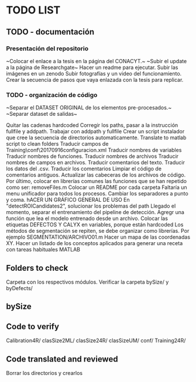 # TODO LIST
## TODO - documentación
### Presentación del repositorio
~Colocar el enlace a la tesis en la página del CONACYT.~
~Subir el update a la página de Researchgate~
Hacer un readme para ejecutar.
Subir las imágenes en un zenodo
Subir fotografías y un video del funcionamiento.
Crear la secuencia de pasos que vaya enlazada con la tesis para replicar.

### TODO - organización de código
~Separar el DATASET ORIGINAL de los elementos pre-procesados.~
~Separar dataset de salidas~


Quitar las cadenas hardcoded
Corregir los paths, pasar a la instrucción fullfile y addpath. Trabajar con addpath y fullfile
Crear un script instalador que cree la secuencia de directorios automaticamente.
Translate to matlab script to clean folders
Traducir campos de Training\conf\20170916configuracion.xml
Traducir nombres de variables
Traducir nombres de funciones.
Traducir nombres de archivos
Traducir nombres de campos en archivos.
Traducir comentarios del texto.
Traducir los datos del .csv.
Traducir los comentarios
Limpiar el código de comentarios antiguos.
Actualizar las cabeceras de los archivos de código.
Por último, colocar en librerías comunes las funciones que se han repetido como ser: removeFiles.m
Colocar un README por cada carpeta
Faltaría un menu unificador para todos los procesos.
Cambiar los separadores a punto y coma.
hACER UN GRÁFICO GENERAL DE USO
En "detectROICandidates2", solucionar los problemas del path
Llegado el momento, separar el entrenamiento del pipeline de detección. Agregr una función que lea el modelo entrenado desde un archivo.
Colocar las etiquetas DEFECTOS Y CALYX en variables, porque están hardcoded
Los métodos de segmentación se repiten, se debe organizar como librerías. Por ejemplo SEGMENTATION/ARCHIVO01.m
Hacer un mapa de las coordenadas XY.
Hacer un listado de los conceptos aplicados para generar una receta con 
tareas habituales MATLAB


## Folders to check
Carpeta con los respectivos módulos.
Verificar la carpeta bySize/ y byDefects/


bySize
---------
## Code to verify

Calibration4R/
clasSize2ML/
clasSize24R/
clasSizeUM/
conf/
Training24R/

## Code translated and reviewed


Borrar los directorios y crearlos 